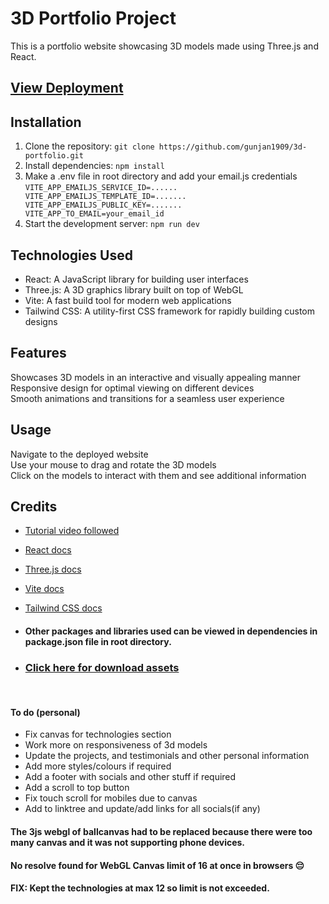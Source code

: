 # 3D Portfolio Project

This is a portfolio website showcasing 3D models made using Three.js and React.

## [View Deployment](https://www.google.com)

## Installation

1. Clone the repository: `git clone https://github.com/gunjan1909/3d-portfolio.git`
2. Install dependencies: `npm install`
3. Make a .env file in root directory and add your email.js credentials <br/>
   `VITE_APP_EMAILJS_SERVICE_ID=...... 
VITE_APP_EMAILJS_TEMPLATE_ID=.......  
VITE_APP_EMAILJS_PUBLIC_KEY=.......  
VITE_APP_TO_EMAIL=your_email_id  `
4. Start the development server: `npm run dev`

## Technologies Used

- React: A JavaScript library for building user interfaces
- Three.js: A 3D graphics library built on top of WebGL
- Vite: A fast build tool for modern web applications
- Tailwind CSS: A utility-first CSS framework for rapidly building custom designs

## Features

Showcases 3D models in an interactive and visually appealing manner <br>
Responsive design for optimal viewing on different devices<br>
Smooth animations and transitions for a seamless user experience

## Usage

Navigate to the deployed website <br>
Use your mouse to drag and rotate the 3D models<br>
Click on the models to interact with them and see additional information

## Credits

- [Tutorial video followed](https://youtu.be/0fYi8SGA20k)
- [React docs](https://react.dev/learn)
- [Three.js docs](https://threejs.org/docs/index.html#manual/en/introduction/Creating-a-scene)
- [Vite docs](https://vitejs.dev/guide/)
- [Tailwind CSS docs](https://tailwindcss.com/docs)
- #### Other packages and libraries used can be viewed in dependencies in package.json file in root directory.

- ### [Click here for download assets](https://drive.google.com/drive/folders/1KVU8iaH0E_JFtShNiR3BgCSA3pawXY4Z)
<br/>

#### To do (personal)

- Fix canvas for technologies section
- Work more on responsiveness of 3d models
- Update the projects, and testimonials and other personal information
- Add more styles/colours if required
- Add a footer with socials and other stuff if required
- Add a scroll to top button
- Fix touch scroll for mobiles due to canvas
- Add to linktree and update/add links for all socials(if any)

#### The 3js webgl of ballcanvas had to be replaced because there were too many canvas and it was not supporting phone devices.

#### No resolve found for WebGL Canvas limit of 16 at once in browsers 😔

#### FIX: Kept the technologies at max 12 so limit is not exceeded.
